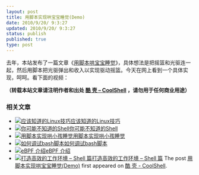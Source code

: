 ```yaml
---
layout: post
title: 用脚本实现哄宝宝睡觉(Demo)
date: 2010/9/20/ 9:3:27
updated: 2010/9/20/ 9:3:27
status: publish
published: true
type: post
---
```


去年，本站发布了一篇文章《[用脚本哄宝宝睡觉](https://coolshell.cn/articles/1539.html)》，具体想法是把摇篮和光驱连一起，然后用脚本把光驱弹出和收入以实现驱动摇篮。今天在网上看到一个具体实现，呵呵。看下面的视频：




**（转载本站文章请注明作者和出处 [酷 壳 – CoolShell](https://coolshell.cn/) ，请勿用于任何商业用途）**



### 相关文章

* [![应该知道的Linux技巧](https://coolshell.cn/wp-content/uploads/2013/01/linux-bash-300x225-150x150.jpg)](https://coolshell.cn/articles/8883.html)[应该知道的Linux技巧](https://coolshell.cn/articles/8883.html)
* [![你可能不知道的Shell](https://coolshell.cn/wp-content/uploads/2012/11/shell.01-150x150.png)](https://coolshell.cn/articles/8619.html)[你可能不知道的Shell](https://coolshell.cn/articles/8619.html)
* [![用脚本实现哄小孩睡觉](https://coolshell.cn/wp-content/uploads/2009/10/baby_linux-150x150.jpg)](https://coolshell.cn/articles/1539.html)[用脚本实现哄小孩睡觉](https://coolshell.cn/articles/1539.html)
* [![如何调试bash脚本](https://coolshell.cn/wp-content/plugins/wordpress-23-related-posts-plugin/static/thumbs/13.jpg)](https://coolshell.cn/articles/1379.html)[如何调试bash脚本](https://coolshell.cn/articles/1379.html)
* [![eBPF 介绍](https://coolshell.cn/wp-content/uploads/2022/12/eBPF-150x150.jpeg)](https://coolshell.cn/articles/22320.html)[eBPF 介绍](https://coolshell.cn/articles/22320.html)
* [![打造高效的工作环境 – Shell 篇](https://coolshell.cn/wp-content/uploads/2019/03/linux.ninja_-150x150.png)](https://coolshell.cn/articles/19219.html)[打造高效的工作环境 – Shell 篇](https://coolshell.cn/articles/19219.html)
The post [用脚本实现哄宝宝睡觉(Demo)](https://coolshell.cn/articles/2987.html) first appeared on [酷 壳 - CoolShell](https://coolshell.cn).